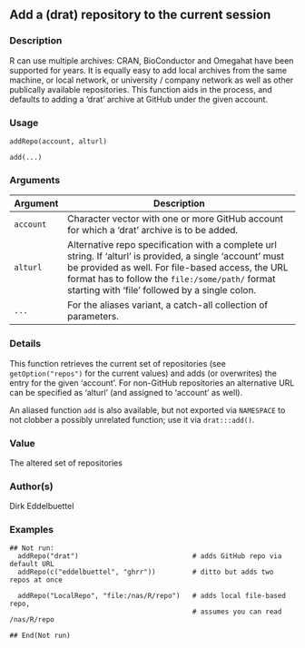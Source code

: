 ## Add a (drat) repository to the current session

### Description

R can use multiple archives: CRAN, BioConductor and Omegahat have been
supported for years. It is equally easy to add local archives from the
same machine, or local network, or university / company network as well
as other publically available repositories. This function aids in the
process, and defaults to adding a ‘drat’ archive at GitHub under the
given account.

### Usage

    addRepo(account, alturl)

    add(...)

### Arguments

| Argument  | Description                                                                                                                                                                                                                                                         |
|-----------|---------------------------------------------------------------------------------------------------------------------------------------------------------------------------------------------------------------------------------------------------------------------|
| `account` | Character vector with one or more GitHub account for which a ‘drat’ archive is to be added.                                                                                                                                                                         |
| `alturl`  | Alternative repo specification with a complete url string. If ‘alturl’ is provided, a single ‘account’ must be provided as well. For file-based access, the URL format has to follow the `file:/some/path/` format starting with ‘file’ followed by a single colon. |
| `...`     | For the aliases variant, a catch-all collection of parameters.                                                                                                                                                                                                      |

### Details

This function retrieves the current set of repositories (see
`getOption("repos")` for the current values) and adds (or overwrites)
the entry for the given ‘account’. For non-GitHub repositories an
alternative URL can be specified as ‘alturl’ (and assigned to ‘account’
as well).

An aliased function `add` is also available, but not exported via
`NAMESPACE` to not clobber a possibly unrelated function; use it via
`drat:::add()`.

### Value

The altered set of repositories

### Author(s)

Dirk Eddelbuettel

### Examples

    ## Not run: 
      addRepo("drat")                            # adds GitHub repo via default URL
      addRepo(c("eddelbuettel", "ghrr"))         # ditto but adds two repos at once

      addRepo("LocalRepo", "file:/nas/R/repo")   # adds local file-based repo,
                                                 # assumes you can read /nas/R/repo

    ## End(Not run)
